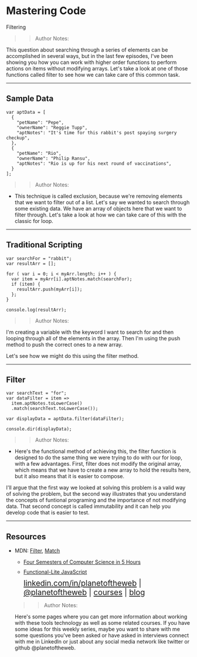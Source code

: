 <!-- .slide: data-state="title" -->

# Mastering Code
Filtering

> > Author Notes:

This question about searching through a series of elements can be accomplished in several ways, but in the last few episodes, I've been showing you how you can work with higher order functions to perform actions on items without modifying arrays. Let's take a look at one of those functions called filter to see how we can take care of this common task.

---

## Sample Data

```
var aptData = [
  {
    "petName": "Pepe",
    "ownerName": "Reggie Tupp",
    "aptNotes": "It's time for this rabbit's post spaying surgery checkup",
  },
  {
    "petName": "Rio",
    "ownerName": "Philip Ransu",
    "aptNotes": "Rio is up for his next round of vaccinations",
  }
];
```

> > Author Notes:

- This technique is called exclusion, because we're removing elements that we want to filter out of a list. Let's say we wanted to search through some existing data. We have an array of objects here that we want to filter through. Let's take a look at how we can take care of this with the classic for loop.



---

## Traditional Scripting

```
var searchFor = "rabbit";
var resultArr = [];

for ( var i = 0; i < myArr.length; i++ ) {
  var item = myArr[i].aptNotes.match(searchFor);
  if (item) {
    resultArr.push(myArr[i]);
  };
}

console.log(resultArr);
```

> > Author Notes:

I'm creating a variable with the keyword I want to search for and then looping through all of the elements in the array. Then I'm using the push method to push the correct ones to a new array.

Let's see how we might do this using the filter method.

---

## Filter

```
var searchText = "for";
var dataFilter = item => 
  item.aptNotes.toLowerCase()
  .match(searchText.toLowerCase());

var displayData = aptData.filter(dataFilter);
 
console.dir(displayData);
```

> > Author Notes:

- Here's the functional method of achieving this, the filter function is designed to do the same thing we were trying to do with our for loop, with a few advantages. First, filter does not modify the original array, which means that we have to create a new array to hold the results here, but it also means that it is easier to compose.

I'll argue that the first way we looked at solving this problem is a valid way of solving the problem, but the second way illustrates that you understand the concepts of funtional programing and the importance of not modifying data. That second concept is called immutability and it can help you develop code that is easier to test.

---
## Resources
<ul>
  <li>MDN: <a href="https://developer.mozilla.org/en-US/docs/Web/JavaScript/Reference/Global_Objects/Array/filter">Filter</a>, <a href="https://developer.mozilla.org/en-US/docs/Web/JavaScript/Reference/Global_Objects/String/match">Match</a></li>
    <ul>
  <li style="list-style: none;">
      <li style="margin-bottom: 10px"><a href="https://www.linkedin.com/learning/four-semesters-of-computer-science-in-5-hours?trk=insiders_6787408_learning">Four Semesters of Computer Science in 5 Hours</a></li>
      <li style="margin-bottom: 10px"><a href="https://www.linkedin.com/learning/functional-lite-javascript?trk=insiders_6787408_learning">Functional-Lite JavaScript</a></li>
  </li>
  <li style="list-style: none; font-size: 1.3rem;"><a href="hhttps://www.linkedin.com/in/planetoftheweb">linkedin.com/in/planetoftheweb</a> | <a href="https://www.twitter.com/planetoftheweb">@planetoftheweb</a> | <a href="https://www.linkedin.com/learning/instructors/ray-villalobos?trk=insiders_6787408_learning">courses</a> | <a href="https://raybo.org">blog</a></li>
</ul>

> > Author Notes:

Here's some pages where you can get more information about working with these tools technology as well as some related courses. If you have some ideas for this weekly series, maybe you want to share with me some questions you've been asked or have asked in interviews connect with me in LinkedIn or just about any social media network like twitter or github @planetoftheweb.
